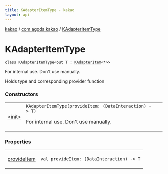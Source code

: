 ```yaml
---
title: KAdapterItemType - kakao
layout: api
---
```


<div class='api-docs-breadcrumbs'><a href="../../index.html">kakao</a> / <a href="../index.html">com.agoda.kakao</a> / <a href=".">KAdapterItemType</a></div>

# KAdapterItemType

<div class="signature"><code><span class="keyword">class </span><span class="identifier">KAdapterItemType</span><span class="symbol">&lt;</span><span class="keyword">out</span>&nbsp;<span class="identifier">T</span>&nbsp;<span class="symbol">:</span>&nbsp;<a href="../-k-adapter-item/index.html"><span class="identifier">KAdapterItem</span></a><span class="symbol">&lt;</span><span class="identifier">*</span><span class="symbol">&gt;</span><span class="symbol">&gt;</span></code></div>

For internal use. Don't use manually.

Holds type and corresponding provider function

### Constructors

<table class="api-docs-table">
<tbody>
<tr>
<td markdown="1">

<a href="-init-.html">&lt;init&gt;</a>


</td>
<td markdown="1">
<div class="signature"><code><span class="identifier">KAdapterItemType</span><span class="symbol">(</span><span class="parameterName" id="com.agoda.kakao.KAdapterItemType$<init>(kotlin.Function1((android.support.test.espresso.DataInteraction, com.agoda.kakao.KAdapterItemType.T)))/provideItem">provideItem</span><span class="symbol">:</span>&nbsp;<span class="symbol">(</span><span class="identifier">DataInteraction</span><span class="symbol">)</span>&nbsp;<span class="symbol">-&gt;</span>&nbsp;<span class="identifier">T</span><span class="symbol">)</span></code></div>

For internal use. Don't use manually.


</td>
</tr>
</tbody>
</table>

### Properties

<table class="api-docs-table">
<tbody>
<tr>
<td markdown="1">

<a href="provide-item.html">provideItem</a>


</td>
<td markdown="1">
<div class="signature"><code><span class="keyword">val </span><span class="identifier">provideItem</span><span class="symbol">: </span><span class="symbol">(</span><span class="identifier">DataInteraction</span><span class="symbol">)</span>&nbsp;<span class="symbol">-&gt;</span>&nbsp;<span class="identifier">T</span></code></div>

</td>
</tr>
</tbody>
</table>
